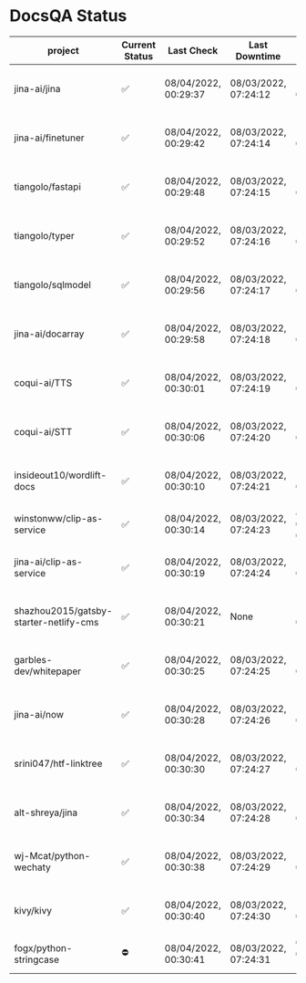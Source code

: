 # DocsQA Status

|               project                |Current Status|     Last Check     |   Last Downtime    |              % Uptime              |
|--------------------------------------|--------------|--------------------|--------------------|------------------------------------|
|jina-ai/jina                          |✅            |08/04/2022, 00:29:37|08/03/2022, 07:24:12|140.030 (since 07/29/2022, 16:38:18)|
|jina-ai/finetuner                     |✅            |08/04/2022, 00:29:42|08/03/2022, 07:24:14|140.045 (since 07/29/2022, 16:38:18)|
|tiangolo/fastapi                      |✅            |08/04/2022, 00:29:48|08/03/2022, 07:24:15|140.057 (since 07/29/2022, 16:38:18)|
|tiangolo/typer                        |✅            |08/04/2022, 00:29:52|08/03/2022, 07:24:16|140.058 (since 07/29/2022, 16:38:18)|
|tiangolo/sqlmodel                     |✅            |08/04/2022, 00:29:56|08/03/2022, 07:24:17|140.063 (since 07/29/2022, 16:38:18)|
|jina-ai/docarray                      |✅            |08/04/2022, 00:29:58|08/03/2022, 07:24:18|140.060 (since 07/29/2022, 16:38:18)|
|coqui-ai/TTS                          |✅            |08/04/2022, 00:30:01|08/03/2022, 07:24:19|140.063 (since 07/29/2022, 16:38:18)|
|coqui-ai/STT                          |✅            |08/04/2022, 00:30:06|08/03/2022, 07:24:20|140.068 (since 07/29/2022, 16:38:18)|
|insideout10/wordlift-docs             |✅            |08/04/2022, 00:30:10|08/03/2022, 07:24:21|140.073 (since 07/29/2022, 16:38:18)|
|winstonww/clip-as-service             |✅            |08/04/2022, 00:30:14|08/03/2022, 07:24:23|4.467 (since 08/01/2022, 02:40:51)  |
|jina-ai/clip-as-service               |✅            |08/04/2022, 00:30:19|08/03/2022, 07:24:24|140.081 (since 07/29/2022, 16:38:18)|
|shazhou2015/gatsby-starter-netlify-cms|✅            |08/04/2022, 00:30:21|None                |100.000 (since 08/03/2022, 10:30:18)|
|garbles-dev/whitepaper                |✅            |08/04/2022, 00:30:25|08/03/2022, 07:24:25|140.078 (since 07/29/2022, 16:38:18)|
|jina-ai/now                           |✅            |08/04/2022, 00:30:28|08/03/2022, 07:24:26|140.081 (since 07/29/2022, 16:38:18)|
|srini047/htf-linktree                 |✅            |08/04/2022, 00:30:30|08/03/2022, 07:24:27|152.421 (since 07/31/2022, 18:29:28)|
|alt-shreya/jina                       |✅            |08/04/2022, 00:30:34|08/03/2022, 07:24:28|140.085 (since 07/29/2022, 16:38:18)|
|wj-Mcat/python-wechaty                |✅            |08/04/2022, 00:30:38|08/03/2022, 07:24:29|140.088 (since 07/29/2022, 16:38:18)|
|kivy/kivy                             |✅            |08/04/2022, 00:30:40|08/03/2022, 07:24:30|140.087 (since 07/29/2022, 16:38:18)|
|fogx/python-stringcase                |⛔️           |08/04/2022, 00:30:41|08/03/2022, 07:24:31|0.000 (since 08/01/2022, 12:54:44)  |
